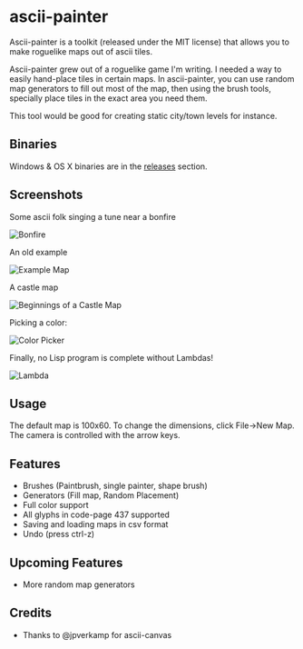 # ascii-painter
Ascii-painter is a toolkit (released under the MIT license) that allows you to make roguelike maps out of ascii tiles. 

Ascii-painter grew out of a roguelike game I'm writing. I needed a way to easily hand-place tiles in certain maps.
In ascii-painter, you can use random map generators to fill out most of the map, then using the brush tools, specially
place tiles in the exact area you need them.

This tool would be good for creating static city/town levels for instance.

Binaries
--------
Windows & OS X binaries are in the [releases](https://github.com/eu90h/ascii-painter/releases) section.

Screenshots
-----------
Some ascii folk singing a tune near a bonfire

![Bonfire](https://i.imgur.com/FOaNcTi.png)

An old example

![Example Map](https://i.imgur.com/U4cHvWG.png)

A castle map

![Beginnings of a Castle Map](https://i.imgur.com/6c4psVj.png)

Picking a color:

![Color Picker](https://i.imgur.com/yjOMfiE.png)

Finally, no Lisp program is complete without Lambdas!

![Lambda](https://i.imgur.com/DG5qYXV.png)

Usage
-----
The default map is 100x60. To change the dimensions, click File->New Map.
The camera is controlled with the arrow keys.

Features
--------
* Brushes (Paintbrush, single painter, shape brush)
* Generators (Fill map, Random Placement)
* Full color support
* All glyphs in code-page 437 supported
* Saving and loading maps in csv format
* Undo (press ctrl-z)

Upcoming Features
-----------------
* More random map generators

Credits
-------
* Thanks to @jpverkamp for ascii-canvas
